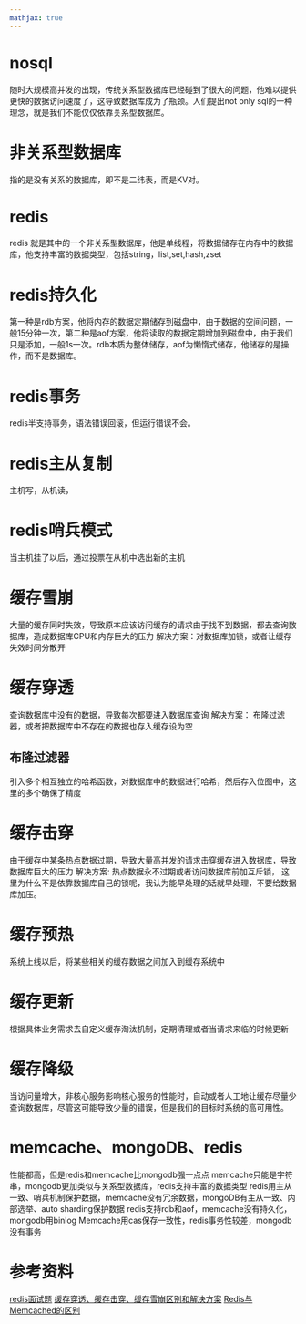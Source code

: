 ```yaml
---
mathjax: true
---
```


# nosql
 随时大规模高并发的出现，传统关系型数据库已经碰到了很大的问题，他难以提供更快的数据访问速度了，这导致数据库成为了瓶颈。人们提出not only sql的一种理念，就是我们不能仅仅依靠关系型数据库。

# 非关系型数据库
 指的是没有关系的数据库，即不是二纬表，而是KV对。

<!---more-->
# redis 
 redis 就是其中的一个非关系型数据库，他是单线程，将数据储存在内存中的数据库，他支持丰富的数据类型，包括string，list,set,hash,zset

# redis持久化
 第一种是rdb方案，他将内存的数据定期储存到磁盘中，由于数据的空间问题，一般15分钟一次，第二种是aof方案，他将读取的数据定期增加到磁盘中，由于我们只是添加，一般1s一次。rdb本质为整体储存，aof为懒惰式储存，他储存的是操作，而不是数据库。

# redis事务
 redis半支持事务，语法错误回滚，但运行错误不会。

# redis主从复制
 主机写，从机读，

# redis哨兵模式
 当主机挂了以后，通过投票在从机中选出新的主机

# 缓存雪崩
 大量的缓存同时失效，导致原本应该访问缓存的请求由于找不到数据，都去查询数据库，造成数据库CPU和内存巨大的压力
 解决方案：对数据库加锁，或者让缓存失效时间分散开

# 缓存穿透
 查询数据库中没有的数据，导致每次都要进入数据库查询
 解决方案： 布隆过滤器，或者把数据库中不存在的数据也存入缓存设为空

## 布隆过滤器
 引入多个相互独立的哈希函数，对数据库中的数据进行哈希，然后存入位图中，这里的多个确保了精度

# 缓存击穿
 由于缓存中某条热点数据过期，导致大量高并发的请求击穿缓存进入数据库，导致数据库巨大的压力
 解决方案: 热点数据永不过期或者访问数据库前加互斥锁， 这里为什么不是依靠数据库自己的锁呢，我认为能早处理的话就早处理，不要给数据库加压。

# 缓存预热
 系统上线以后，将某些相关的缓存数据之间加入到缓存系统中

# 缓存更新
 根据具体业务需求去自定义缓存淘汰机制，定期清理或者当请求来临的时候更新

# 缓存降级
 当访问量增大，非核心服务影响核心服务的性能时，自动或者人工地让缓存尽量少查询数据库，尽管这可能导致少量的错误，但是我们的目标时系统的高可用性。

# memcache、mongoDB、redis
 性能都高，但是redis和memcache比mongodb强一点点
 memcache只能是字符串，mongodb更加类似与关系型数据库，redis支持丰富的数据类型
 redis用主从一致、哨兵机制保护数据，memcache没有冗余数据，mongoDB有主从一致、内部选举、auto sharding保护数据
 redis支持rdb和aof，memcache没有持久化，mongodb用binlog
 Memcache用cas保存一致性，redis事务性较差，mongodb没有事务



# 参考资料
[redis面试题](https://blog.csdn.net/Butterfly_resting/article/details/89668661)
[缓存穿透、缓存击穿、缓存雪崩区别和解决方案](https://blog.csdn.net/kongtiao5/article/details/82771694)
[Redis与Memcached的区别](https://blog.51cto.com/250688049/1132097)